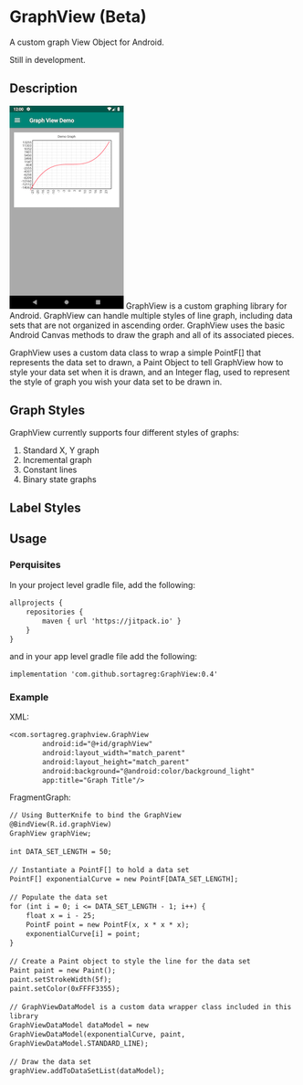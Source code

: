 # GraphView (Beta)
A custom graph View Object for Android.

Still in development.

## Description
![Basic Demo Screenshot](https://github.com/sortagreg/GraphView/blob/Documentation/graphview/images/BasicDemoScreenshot.png)
GraphView is a custom graphing library for Android.  GraphView can handle multiple styles of line graph, including data sets that are not organized in ascending order.  GraphView uses the basic Android Canvas methods to draw the graph and all of its associated pieces.

GraphView uses a custom data class to wrap a simple PointF[] that represents the data set to drawn, a Paint Object to tell GraphView how to style your data set when it is drawn, and an Integer flag, used to represent the style of graph you wish your data set to be drawn in.

## Graph Styles
GraphView currently supports four different styles of graphs:
1) Standard X, Y graph
2) Incremental graph
3) Constant lines
4) Binary state graphs

## Label Styles

## Usage
### Perquisites
In your project level gradle file, add the following:
```
allprojects {
    repositories {
        maven { url 'https://jitpack.io' }
    }
}
```
and in your app level gradle file add the following:
```
implementation 'com.github.sortagreg:GraphView:0.4'
```
### Example
XML:
```
<com.sortagreg.graphview.GraphView
        android:id="@+id/graphView"
        android:layout_width="match_parent"
        android:layout_height="match_parent"
        android:background="@android:color/background_light"
        app:title="Graph Title"/>
```
FragmentGraph:
```
// Using ButterKnife to bind the GraphView
@BindView(R.id.graphView)
GraphView graphView;

int DATA_SET_LENGTH = 50;

// Instantiate a PointF[] to hold a data set
PointF[] exponentialCurve = new PointF[DATA_SET_LENGTH];

// Populate the data set
for (int i = 0; i <= DATA_SET_LENGTH - 1; i++) {
    float x = i - 25;
    PointF point = new PointF(x, x * x * x);
    exponentialCurve[i] = point;
}

// Create a Paint object to style the line for the data set
Paint paint = new Paint();
paint.setStrokeWidth(5f);
paint.setColor(0xFFFF3355);

// GraphViewDataModel is a custom data wrapper class included in this library
GraphViewDataModel dataModel = new GraphViewDataModel(exponentialCurve, paint, GraphViewDataModel.STANDARD_LINE);

// Draw the data set
graphView.addToDataSetList(dataModel);
```
